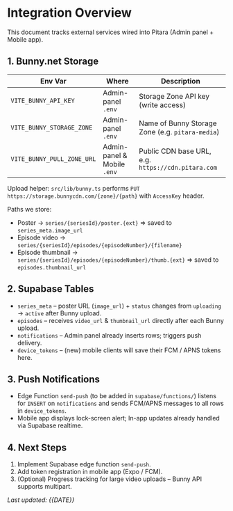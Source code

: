 # Integration Overview

This document tracks external services wired into Pitara (Admin panel + Mobile app).

## 1. Bunny.net Storage

| Env Var | Where | Description |
|---------|-------|-------------|
| `VITE_BUNNY_API_KEY` | Admin-panel `.env` | Storage Zone API key (write access) |
| `VITE_BUNNY_STORAGE_ZONE` | Admin-panel `.env` | Name of Bunny Storage Zone (e.g. `pitara-media`) |
| `VITE_BUNNY_PULL_ZONE_URL` | Admin-panel & Mobile `.env` | Public CDN base URL, e.g. `https://cdn.pitara.com` |

Upload helper: `src/lib/bunny.ts` performs `PUT https://storage.bunnycdn.com/{zone}/{path}` with `AccessKey` header.

Paths we store:

* Poster → `series/{seriesId}/poster.{ext}`  ⇒ saved to `series_meta.image_url`
* Episode video → `series/{seriesId}/episodes/{episodeNumber}/{filename}`
* Episode thumbnail → `series/{seriesId}/episodes/{episodeNumber}/thumb.{ext}`  ⇒ saved to `episodes.thumbnail_url`

## 2. Supabase Tables

* `series_meta` – poster URL (`image_url`) + `status` changes from `uploading` → `active` after Bunny upload.
* `episodes` – receives `video_url` & `thumbnail_url` directly after each Bunny upload.
* `notifications` – Admin panel already inserts rows; triggers push delivery.
* `device_tokens` – (new) mobile clients will save their FCM / APNS tokens here.

## 3. Push Notifications

* Edge Function `send-push` (to be added in `supabase/functions/`) listens for `INSERT` on `notifications` and sends FCM/APNS messages to all rows in `device_tokens`.
* Mobile app displays lock-screen alert; In-app updates already handled via Supabase realtime.

## 4. Next Steps

1. Implement Supabase edge function `send-push`.
2. Add token registration in mobile app (Expo / FCM).
3. (Optional) Progress tracking for large video uploads – Bunny API supports multipart.

_Last updated: {{DATE}}_ 
